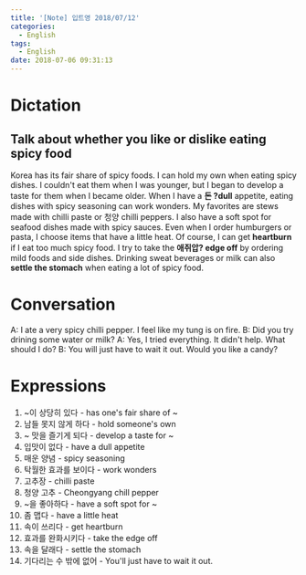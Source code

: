 ```yaml
---
title: '[Note] 입트영 2018/07/12'
categories:
  - English
tags:
  - English
date: 2018-07-06 09:31:13
---
```


# Dictation
## Talk about whether you like or dislike eating spicy food
Korea has its fair share of spicy foods. I can hold my own when eating spicy dishes. I couldn't eat them when I was younger, but I began to develop a taste for them when I became older. When I have a **돈 ?dull** appetite, eating dishes with spicy seasoning can work wonders. My favorites are stews made with chilli paste or 청양 chilli peppers. I also have a soft spot for seafood dishes made with spicy sauces. Even when I order humburgers or pasta, I choose items that have a little heat. Of course, I can get **heartburn** if I eat too much spicy food. I try to take the **애쥐압? edge off** by ordering mild foods and side dishes. Drinking sweat beverages or milk can also **settle the stomach** when eating a lot of spicy food.

# Conversation
A: I ate a very spicy chilli pepper. I feel like my tung is on fire.
B: Did you try drining some water or milk? 
A: Yes, I tried everything. It didn't help. What should I do?
B: You will just have to wait it out. Would you like a candy?

# Expressions
1. ~이 상당히 있다 - has one's fair share of ~
2. 남들 못지 않게 하다 - hold someone's own
3. ~ 맛을 즐기게 되다 - develop a taste for ~
4. 입맛이 없다 - have a dull appetite
5. 매운 양념 - spicy seasoning
6. 탁월한 효과를 보이다 - work wonders
7. 고추장 - chilli paste
8. 청양 고추 - Cheongyang chill pepper
9. ~을 좋아하다 - have a soft spot for ~
10. 좀 맵다 - have a little heat
11. 속이 쓰리다 - get heartburn
12. 효과를 완화시키다 - take the edge off
13. 속을 달래다 - settle the stomach
14. 기다리는 수 밖에 없어 - You'll just have to wait it out.